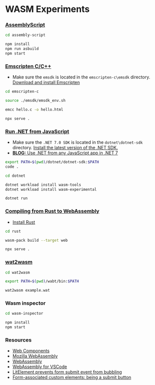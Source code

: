 # WASM Experiments

### [AssemblyScript](https://www.assemblyscript.org/getting-started.html)

```bash
cd assembly-script

npm install
npm run asbuild
npm start
```

### [Emscripten C/C++](https://developer.mozilla.org/en-US/docs/WebAssembly/C_to_wasm)

- Make sure the `emsdk` is located in the `emscripten-c\emsdk` directory. [Download and install Emscripten](https://emscripten.org/docs/getting_started/downloads.html)

```bash
cd emscripten-c

source ./emsdk/emsdk_env.sh

emcc hello.c -o hello.html

npx serve .
```

### [Run .NET from JavaScript](https://learn.microsoft.com/en-us/aspnet/core/client-side/dotnet-interop?view=aspnetcore-7.0)

- Make sure the `.NET 7.0 SDK` is located in the `dotnet\dotnet-sdk` directory. [Install the latest version of the .NET SDK.](https://dotnet.microsoft.com/en-us/download/dotnet)
- [**BLOG:** Use .NET from any JavaScript app in .NET 7](https://devblogs.microsoft.com/dotnet/use-net-7-from-any-javascript-app-in-net-7/)

```bash
export PATH=$(pwd)/dotnet/dotnet-sdk:$PATH
code .

cd dotnet

dotnet workload install wasm-tools
dotnet workload install wasm-experimental

dotnet run
```

### [Compiling from Rust to WebAssembly](https://developer.mozilla.org/en-US/docs/WebAssembly/Rust_to_wasm)

- [Install Rust](https://www.rust-lang.org/tools/install)

```bash
cd rust

wasm-pack build --target web

npx serve .
```

### [wat2wasm](https://webassembly.org/getting-started/advanced-tools/)

```bash
cd wat2wasm

export PATH=$(pwd)/wabt/bin:$PATH

wat2wasm example.wat
```

### Wasm inspector

```bash
cd wasm-inspector

npm install
npm start
```

### Resources

- [Web Components](https://developer.mozilla.org/en-US/docs/Web/Web_Components)
- [Mozilla WebAssembly](https://developer.mozilla.org/en-US/docs/WebAssembly)
- [WebAssembly](https://webassembly.org/)
- [WebAssembly for VSCode](https://marketplace.visualstudio.com/items?itemName=dtsvet.vscode-wasm)
- [LitElement prevents form submit event from bubbling](https://github.com/lit/lit-element/issues/832)
- [Form-associated custom elements: being a submit button](https://github.com/WICG/webcomponents/issues/814)
